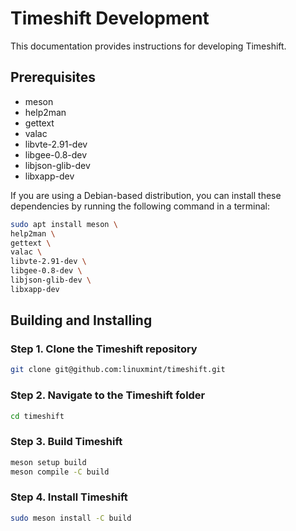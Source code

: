 # Timeshift Development

This documentation provides instructions for developing Timeshift.

## Prerequisites 

- meson
- help2man
- gettext 
- valac 
- libvte-2.91-dev 
- libgee-0.8-dev 
- libjson-glib-dev 
- libxapp-dev

If you are using a Debian-based distribution, you can install these
dependencies by running the following command in a terminal:

```bash 
sudo apt install meson \
help2man \
gettext \
valac \
libvte-2.91-dev \
libgee-0.8-dev \
libjson-glib-dev \
libxapp-dev
``` 

## Building and Installing 

### Step 1. Clone the Timeshift repository

```bash
git clone git@github.com:linuxmint/timeshift.git
``` 

### Step 2. Navigate to the Timeshift folder

```bash
cd timeshift
``` 

### Step 3. Build Timeshift

```bash
meson setup build
meson compile -C build 
``` 

### Step 4. Install Timeshift

```bash
sudo meson install -C build
```
